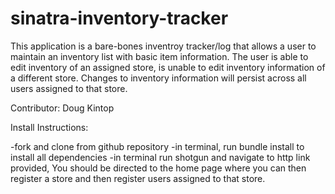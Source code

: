 # sinatra-inventory-tracker

This application is a bare-bones inventroy tracker/log that allows a user to maintain an inventory list with basic item information.
The user is able to edit inventory of an assigned store, is unable to edit inventory information of a different store. Changes to inventory information will persist across all users assigned to that store.

Contributor:
Doug Kintop

Install Instructions:

-fork and clone from github repository
-in terminal, run bundle install to install all dependencies
-in terminal run shotgun and navigate to http link provided, You should be directed to the home page where you can then register a store and then register users assigned to that store.
